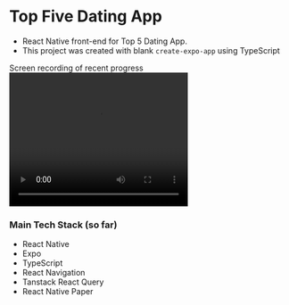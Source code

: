 # Top Five Dating App

- React Native front-end for Top 5 Dating App.
- This project was created with blank `create-expo-app` using TypeScript


Screen recording of recent progress
<video width="320" height="240" controls>
  <source src="https://s3.us-east-2.amazonaws.com/rashaunwarner.com/top5-screen-recording.mp4" type="video/mp4">
</video>

### Main Tech Stack (so far)
- React Native
- Expo
- TypeScript
- React Navigation
- Tanstack React Query
- React Native Paper
